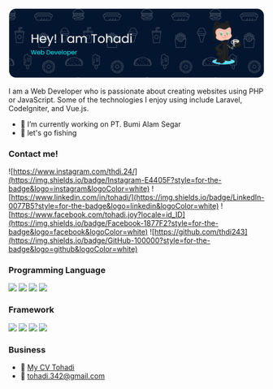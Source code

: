 ![Tohadi](<img/github-header-banner%20(1).png>)

<!--
**thdi243/thdi243** is a ✨ _special_ ✨ repository because its `README.md` (this file) appears on your GitHub profile.

Here are some ideas to get you started:

- 🔭 I’m currently working on ...
- 🌱 I’m currently learning ...
- 👯 I’m looking to collaborate on ...
- 🤔 I’m looking for help with ...
- 💬 Ask me about ...
- 📫 How to reach me: ...
- 😄 Pronouns: ...
- ⚡ Fun fact: ...
-->

I am a Web Developer who is passionate about creating websites using PHP or JavaScript. Some of the technologies I enjoy using include Laravel, CodeIgniter, and Vue.js.

- 🔭 I’m currently working on PT. Bumi Alam Segar
- 🎣 let's go fishing
  <br>

### Contact me!

![https://www.instagram.com/thdi.24/](https://img.shields.io/badge/Instagram-E4405F?style=for-the-badge&logo=instagram&logoColor=white) ![https://www.linkedin.com/in/tohadi/](https://img.shields.io/badge/LinkedIn-0077B5?style=for-the-badge&logo=linkedin&logoColor=white) ![https://www.facebook.com/tohadi.joy?locale=id_ID](https://img.shields.io/badge/Facebook-1877F2?style=for-the-badge&logo=facebook&logoColor=white) ![https://github.com/thdi243](https://img.shields.io/badge/GitHub-100000?style=for-the-badge&logo=github&logoColor=white)

### Programming Language

<img src="https://img.shields.io/badge/HTML5-E34F26?style=for-the-badge&logo=html5&logoColor=white" /> <img src="https://img.shields.io/badge/CSS3-1572B6?style=for-the-badge&logo=css3&logoColor=white" /> <img src="https://img.shields.io/badge/JavaScript-323330?style=for-the-badge&logo=javascript&logoColor=F7DF1E" /> <img src="https://img.shields.io/badge/PHP-777BB4?style=for-the-badge&logo=php&logoColor=white" />

### Framework

<img src="https://img.shields.io/badge/Codeigniter-EF4223?style=for-the-badge&logo=codeigniter&logoColor=white" /> <img src="https://img.shields.io/badge/Laravel-FF2D20?style=for-the-badge&logo=laravel&logoColor=white" /> <img src="https://img.shields.io/badge/Bootstrap-563D7C?style=for-the-badge&logo=bootstrap&logoColor=white" /> <img src="https://img.shields.io/badge/Tailwind_CSS-38B2AC?style=for-the-badge&logo=tailwind-css&logoColor=white" />

### Business

- 📑 [My CV Tohadi](https://raw.githubusercontent.com/thdi243/thdi243/main/file/CV_TOHADI.pdf)
- 📧 [tohadi.342@gmail.com](mailto:tohadi.342@gmail.com)
